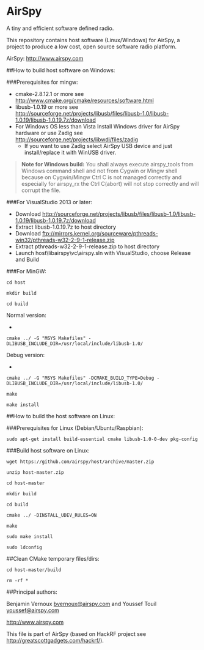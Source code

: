 AirSpy
======

A tiny and efficient software defined radio.

This repository contains host software (Linux/Windows) for AirSpy, a project to
produce a low cost, open source software radio platform.

AirSpy: http://www.airspy.com

##How to build host software on Windows:

###Prerequisites for mingw:

* cmake-2.8.12.1 or more see http://www.cmake.org/cmake/resources/software.html
* libusb-1.0.19 or more see http://sourceforge.net/projects/libusb/files/libusb-1.0/libusb-1.0.19/libusb-1.0.19.7z/download
* For Windows OS less than Vista Install Windows driver for AirSpy hardware or use Zadig see http://sourceforge.net/projects/libwdi/files/zadig
  - If you want to use Zadig  select AirSpy USB device and just install/replace it with WinUSB driver.

>**Note for Windows build:**
 You shall always execute airspy_tools from Windows command shell and not from Cygwin or Mingw shell because on Cygwin/Mingw
 Ctrl C is not managed correctly and especially for airspy_rx the Ctrl C(abort) will not stop correctly and will corrupt the file.

###For VisualStudio 2013 or later:

* Download http://sourceforge.net/projects/libusb/files/libusb-1.0/libusb-1.0.19/libusb-1.0.19.7z/download
* Extract libusb-1.0.19.7z to host directory
* Download ftp://mirrors.kernel.org/sourceware/pthreads-win32/pthreads-w32-2-9-1-release.zip
* Extract pthreads-w32-2-9-1-release.zip to host directory
* Launch host\libairspy\vc\airspy.sln with VisualStudio, choose Release and Build

###For MinGW:

`cd host`

`mkdir build`

`cd build`

Normal version:

* 
`cmake ../ -G "MSYS Makefiles" -DLIBUSB_INCLUDE_DIR=/usr/local/include/libusb-1.0/`

Debug version:

* 
`cmake ../ -G "MSYS Makefiles" -DCMAKE_BUILD_TYPE=Debug -DLIBUSB_INCLUDE_DIR=/usr/local/include/libusb-1.0/`

`make`

`make install`


##How to build the host software on Linux:

###Prerequisites for Linux (Debian/Ubuntu/Raspbian):


`sudo apt-get install build-essential cmake libusb-1.0-0-dev pkg-config`


###Build host software on Linux:

`wget https://github.com/airspy/host/archive/master.zip`

`unzip host-master.zip`

`cd host-master`

`mkdir build`

`cd build`

`cmake ../ -DINSTALL_UDEV_RULES=ON`

`make`

`sudo make install`

`sudo ldconfig`

##Clean CMake temporary files/dirs:

`cd host-master/build`

`rm -rf *`


##Principal authors:

Benjamin Vernoux <bvernoux@airspy.com> and Youssef Touil <youssef@airspy.com> 


http://www.airspy.com

This file is part of AirSpy (based on HackRF project see http://greatscottgadgets.com/hackrf/).
